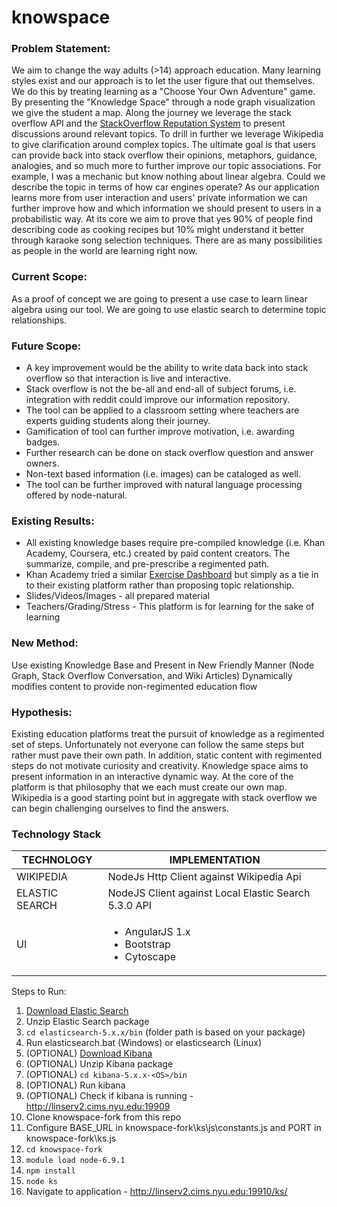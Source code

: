 # knowspace

### Problem Statement:

We aim to change the way adults (>14) approach education. Many learning styles exist and our approach is to let the user figure that out themselves. We do this by treating learning as a "Choose Your Own Adventure" game. By presenting the "Knowledge Space" through a node graph visualization we give the student a map. Along the journey we leverage the stack overflow API and the <a href="http://www.cs.cmu.edu/~dmovshov/papers/asonam_2013.pdf">StackOverflow Reputation System</a> to present discussions around relevant topics. To drill in further we leverage Wikipedia to give clarification around complex topics.
The ultimate goal is that users can provide back into stack overflow their opinions, metaphors, guidance, analogies, and so much more to further improve our topic associations. For example, I was a mechanic but know nothing about linear algebra. Could we describe the topic in terms of how car engines operate? As our application learns more from user interaction and users' private information we can further improve how and which information we should present to users in a probabilistic way. At its core we aim to prove that yes 90% of people find describing code as cooking recipes but 10% might understand it better through karaoke song selection techniques. There are as many possibilities as people in the world are learning right now. 
	
### Current Scope:

As a proof of concept we are going to present a use case to learn linear algebra using our tool. 
We are going to use elastic search to determine topic relationships.
    
### Future Scope:
* A key improvement would be the ability to write data back into stack overflow so that interaction is live and interactive. 
* Stack overflow is not the be-all and end-all of subject forums, i.e. integration with reddit could improve our information repository.
* The tool can be applied to a classroom setting where teachers are experts guiding students along their journey.
* Gamification of tool can further improve motivation, i.e. awarding badges.
* Further research can be done on stack overflow question and answer owners.
* Non-text based information (i.e. images) can be cataloged as well.
* The tool can be further improved with natural language processing offered by node-natural. 

### Existing Results:
* All existing knowledge bases require pre-compiled knowledge (i.e. Khan Academy, Coursera, etc.) created by paid content creators. The summarize, compile, and pre-prescribe a regimented path.
* Khan Academy tried a similar <a href="https://www.khanacademy.org/exercisedashboard">Exercise Dashboard</a> but simply as a tie in to their existing platform rather than proposing topic relationship.
* Slides/Videos/Images - all prepared material
* Teachers/Grading/Stress - This platform is for learning for the sake of learning
	
### New Method:

Use existing Knowledge Base and Present in New Friendly Manner (Node Graph, Stack Overflow Conversation, and Wiki Articles)
Dynamically modifies content to provide non-regimented education flow
	
### Hypothesis:

Existing education platforms treat the pursuit of knowledge as a regimented set of steps. Unfortunately not everyone can follow the same steps but rather must pave their own path. In addition, static content with regimented steps do not motivate curiosity and creativity. Knowledge space aims to present information in an interactive dynamic way. At the core of the platform is that philosophy that we each must create our own map. Wikipedia is a good starting point but in aggregate with stack overflow we can begin challenging ourselves to find the answers. 

### Technology Stack
| TECHNOLOGY | IMPLEMENTATION |
| ---------- | --------------- |
| WIKIPEDIA  | NodeJs Http Client against Wikipedia Api |
| ELASTIC SEARCH | NodeJS Client against Local Elastic Search 5.3.0 API</li></ul> |
| UI |  <ul><li>AngularJS 1.x </li><li>Bootstrap</li><li>Cytoscape</li></ul> |


Steps to Run:
1. [Download Elastic Search](https://www.elastic.co/downloads/elasticsearch)
2. Unzip Elastic Search package
3. `cd elasticsearch-5.x.x/bin` (folder path is based on your package)
4. Run elasticsearch.bat (Windows) or elasticsearch (Linux)
5. (OPTIONAL) [Download Kibana](https://www.elastic.co/downloads/kibana)
6. (OPTIONAL) Unzip Kibana package
7. (OPTIONAL) `cd kibana-5.x.x-<OS>/bin`
8. (OPTIONAL) Run kibana
9. (OPTIONAL) Check if kibana is running - http://linserv2.cims.nyu.edu:19909
10. Clone knowspace-fork from this repo
11. Configure BASE_URL in knowspace-fork\ks\js\constants.js and PORT in knowspace-fork\ks.js
11. `cd knowspace-fork`
11. `module load node-6.9.1` 
12. `npm install`
13. `node ks`
14. Navigate to application - http://linserv2.cims.nyu.edu:19910/ks/
